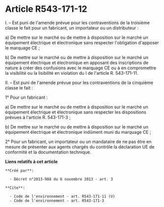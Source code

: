 # Article R543-171-12

I. – Est puni de l'amende prévue pour les contraventions de la troisième classe le fait pour un fabricant, un importateur ou
un distributeur : 

a) De mettre sur le marché ou de mettre à disposition sur le marché un équipement électrique et électronique sans respecter
l'obligation d'apposer le marquage CE ; 

b) De mettre sur le marché ou de mettre à disposition sur le marché un équipement électrique et électronique en apposant des
inscriptions de nature à créer des confusions avec le marquage CE ou à en compromettre la visibilité ou la lisibilité en
violation du I de l'article R. 543-171-11. 

II. – Est puni de l'amende prévue pour les contraventions de la cinquième classe le fait : 

1° Pour un fabricant : 

a) De mettre sur le marché ou de mettre à disposition sur le marché un équipement électrique et électronique sans respecter
les dispositions prévues à l'article R. 543-171-3 ; 

b) De mettre sur le marché ou de mettre à disposition sur le marché un équipement électrique et électronique indûment muni du
marquage CE ; 

2° Pour un fabricant, un importateur ou un mandataire de ne pas être en mesure de présenter aux agents chargés du contrôle la
déclaration UE de conformité et la documentation technique.

**Liens relatifs à cet article**

	**Créé par**:

	  - Décret n°2013-988 du 6 novembre 2013 - art. 3

	**Cite**:

	  - Code de l'environnement - art. R543-171-11 (V)
	  - Code de l'environnement - art. R543-171-3
